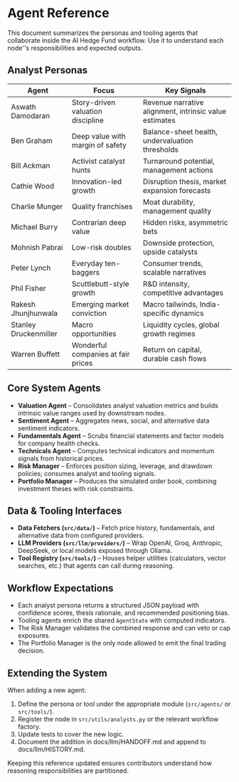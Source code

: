 ﻿# Agent Reference

This document summarizes the personas and tooling agents that collaborate inside the AI Hedge Fund workflow. Use it to understand each node''s responsibilities and expected outputs.

## Analyst Personas

| Agent | Focus | Key Signals |
|-------|-------|-------------|
| Aswath Damodaran | Story-driven valuation discipline | Revenue narrative alignment, intrinsic value estimates |
| Ben Graham | Deep value with margin of safety | Balance-sheet health, undervaluation thresholds |
| Bill Ackman | Activist catalyst hunts | Turnaround potential, management actions |
| Cathie Wood | Innovation-led growth | Disruption thesis, market expansion forecasts |
| Charlie Munger | Quality franchises | Moat durability, management quality |
| Michael Burry | Contrarian deep value | Hidden risks, asymmetric bets |
| Mohnish Pabrai | Low-risk doubles | Downside protection, upside catalysts |
| Peter Lynch | Everyday ten-baggers | Consumer trends, scalable narratives |
| Phil Fisher | Scuttlebutt-style growth | R&D intensity, competitive advantages |
| Rakesh Jhunjhunwala | Emerging market conviction | Macro tailwinds, India-specific dynamics |
| Stanley Druckenmiller | Macro opportunities | Liquidity cycles, global growth regimes |
| Warren Buffett | Wonderful companies at fair prices | Return on capital, durable cash flows |

## Core System Agents

- **Valuation Agent** – Consolidates analyst valuation metrics and builds intrinsic value ranges used by downstream nodes.
- **Sentiment Agent** – Aggregates news, social, and alternative data sentiment indicators.
- **Fundamentals Agent** – Scrubs financial statements and factor models for company health checks.
- **Technicals Agent** – Computes technical indicators and momentum signals from historical prices.
- **Risk Manager** – Enforces position sizing, leverage, and drawdown policies; consumes analyst and tooling signals.
- **Portfolio Manager** – Produces the simulated order book, combining investment theses with risk constraints.

## Data & Tooling Interfaces

- **Data Fetchers (`src/data/`)** – Fetch price history, fundamentals, and alternative data from configured providers.
- **LLM Providers (`src/llm/providers/`)** – Wrap OpenAI, Groq, Anthropic, DeepSeek, or local models exposed through Ollama.
- **Tool Registry (`src/tools/`)** – Houses helper utilities (calculators, vector searches, etc.) that agents can call during reasoning.

## Workflow Expectations

- Each analyst persona returns a structured JSON payload with confidence scores, thesis rationale, and recommended positioning bias.
- Tooling agents enrich the shared `AgentState` with computed indicators.
- The Risk Manager validates the combined response and can veto or cap exposures.
- The Portfolio Manager is the only node allowed to emit the final trading decision.

## Extending the System

When adding a new agent:

1. Define the persona or tool under the appropriate module (`src/agents/` or `src/tools/`).
2. Register the node in `src/utils/analysts.py` or the relevant workflow factory.
3. Update tests to cover the new logic.
4. Document the addition in docs/llm/HANDOFF.md and append to docs/llm/HISTORY.md.

Keeping this reference updated ensures contributors understand how reasoning responsibilities are partitioned.

